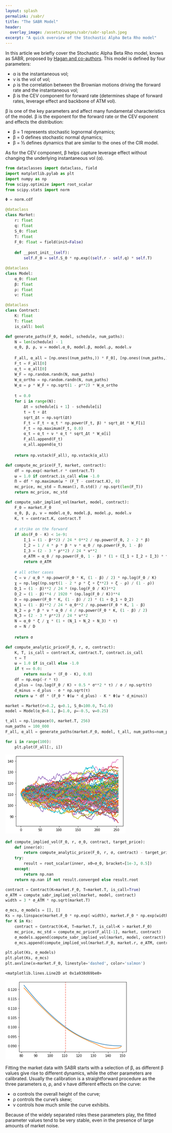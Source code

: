 ```yaml
---
layout: splash
permalink: /sabr/
title: "The SABR Model"
header:
  overlay_image: /assets/images/sabr/sabr-splash.jpeg
excerpt: "A quick overview of the Stochastic Alpha Beta Rho model"
---
```


In this article we briefly cover the Stochastic Alpha Beta Rho model, knows as SABR, proposed
by [Hagan and co-authors](web.math.ku.dk/~rolf/SABR.pdf). This model is defined by four parameters:

- α is the instantaneous vol;
- ν is the vol of vol;
- ρ is the correlation between the Brownian motions driving the forward rate and the instantaneous vol;
- β is the CEV component for forward rate (determines shape of forward rates, leverage effect and backbone of ATM vol).

β is one of the key parameters and affect many fundamental characteristics of the model. β is the exponent for the forward rate or the CEV exponent and effects the distribution:

- β = 1 represents stochastic lognormal dynamics;
- β = 0 defines stochastic normal dynamics;
- β = ½ defines dynamics that are similar to the ones of the CIR model.

As for the CEV component, β helps capture leverage effect without changing the underlying instantaneous vol (α).


```python
from dataclasses import dataclass, field
import matplotlib.pylab as plt
import numpy as np
from scipy.optimize import root_scalar
from scipy.stats import norm
```


```python
Φ = norm.cdf
```


```python
@dataclass
class Market:
    r: float
    q: float
    S_0: float
    T: float
    F_0: float = field(init=False)

    def __post_init__(self):
        self.F_0 = self.S_0 * np.exp((self.r - self.q) * self.T)
```


```python
@dataclass
class Model:
    α_0: float
    β: float
    ρ: float
    ν: float
```


```python
@dataclass
class Contract:
    K: float
    T: float
    is_call: bool
```


```python
def generate_paths(F_0, model, schedule, num_paths):
    N = len(schedule) - 1
    α_0, β, ρ, ν = model.α_0, model.β, model.ρ, model.ν

    F_all, α_all = [np.ones((num_paths,)) * F_0], [np.ones((num_paths,)) * α_0]
    F_t = F_all[0]
    α_t = α_all[0]
    W_F = np.random.randn(N, num_paths)
    W_α_ortho = np.random.randn(N, num_paths)
    W_α = ρ * W_F + np.sqrt(1 - ρ**2) * W_α_ortho

    t = 0.0
    for i in range(N):
        Δt = schedule[i + 1] - schedule[i]
        t = t + Δt
        sqrt_Δt = np.sqrt(Δt)
        F_t = F_t + α_t * np.power(F_t, β) * sqrt_Δt * W_F[i]
        F_t = np.maximum(F_t, 0.0)
        α_t = α_t + ν * α_t * sqrt_Δt * W_α[i]
        F_all.append(F_t)
        α_all.append(α_t)
    
    return np.vstack(F_all), np.vstack(α_all)
```


```python
def compute_mc_price(F_T, market, contract):
    df = np.exp(-market.r * contract.T)
    ω = 1.0 if contract.is_call else -1.0
    Π = df * np.maximum(ω * (F_T - contract.K), 0)
    mc_price, mc_std = Π.mean(), Π.std() / np.sqrt(len(F_T))
    return mc_price, mc_std
```


```python
def compute_sabr_implied_vol(market, model, contract):
    F_0 = market.F_0
    α_0, β, ρ, ν = model.α_0, model.β, model.ρ, model.ν
    K, τ = contract.K, contract.T

    # strike on the forward
    if abs(F_0 - K) < 1e-9:
        I_1 = (1 - β**2) / 24 * 0**2 / np.power(F_0, 2 - 2 * β)
        I_2 = 1 / 4 * ρ * β * ν * α_0 / np.power(F_0, 1 - β)
        I_3 = (2 - 3 * ρ**2) / 24 * ν**2
        σ_ATM = α_0 / np.power(F_0, 1 - β) * (1 + (I_1 + I_2 + I_3) * τ)
        return σ_ATM

    # all other cases
    ζ = ν / α_0 * np.power(F_0 * K, (1 - β) / 2) * np.log(F_0 / K)
    χ = np.log((np.sqrt(1 - 2 * ρ * ζ + ζ**2) + ζ - ρ) / (1 - ρ))
    D_1 = (1 - β)**2 / 24 * (np.log(F_0 / K))**2
    D_2 = (1 - β)**4 / 1920 * (np.log(F_0 / K))**4
    D = np.power(F_0 * K, (1 - β) / 2) * (1 + D_1 + D_2)
    N_1 = (1 - β)**2 / 24 * α_0**2 / np.power(F_0 * K, 1 - β)
    N_2 = ρ * β * ν * α_0 / 4 / np.power(F_0 * K, (1 - β) / 2)
    N_3 = (2 - 3 * ρ**2) / 24 * ν**2
    N = α_0 * ζ / χ * (1 + (N_1 + N_2 + N_3) * τ)
    σ = N / D 
    
    return σ
```


```python
def compute_analytic_price(F_0, r, σ, contract):
    K, T, is_call = contract.K, contract.T, contract.is_call
    τ = T
    ω = 1.0 if is_call else -1.0
    if τ == 0.0:
        return max(ω * (F_0 - K), 0.0)
    df = np.exp(-r * τ)
    d_plus = (np.log(F_0 / K) + 0.5 * σ**2 * τ) / σ / np.sqrt(τ)
    d_minus = d_plus - σ * np.sqrt(τ)
    return ω * df * (F_0 * Φ(ω * d_plus) - K * Φ(ω * d_minus))
```


```python
market = Market(r=0.2, q=0.1, S_0=100.0, T=1.0) 
model = Model(α_0=0.1, β=1.0, ρ=-0.5, ν=0.25)
```


```python
t_all = np.linspace(0, market.T, 256)
num_paths = 100_000
F_all, α_all = generate_paths(market.F_0, model, t_all, num_paths=num_paths)
```


```python
for i in range(100):
    plt.plot(F_all[:, i])
```


    
![png](/assets/images/sabr/sabr-1.png)
    



```python
def compute_implied_vol(F_0, r, σ_0, contract, target_price):
    def inner(σ):
        return compute_analytic_price(F_0, r, σ, contract) - target_price
    try:
        result = root_scalar(inner, x0=σ_0, bracket=[1e-3, 0.5])
    except:
        return np.nan
    return np.nan if not result.converged else result.root
```


```python
contract = Contract(K=market.F_0, T=market.T, is_call=True)
σ_ATM = compute_sabr_implied_vol(market, model, contract)
width = 3 * σ_ATM * np.sqrt(market.T)
```


```python
σ_mcs, σ_models = [], []
Ks = np.linspace(market.F_0 * np.exp(-width), market.F_0 * np.exp(width), 101)
for K in Ks:
    contract = Contract(K=K, T=market.T, is_call=K > market.F_0)
    mc_price, mc_std = compute_mc_price(F_all[-1], market, contract)
    σ_models.append(compute_sabr_implied_vol(market, model, contract))
    σ_mcs.append(compute_implied_vol(market.F_0, market.r, σ_ATM, contract, mc_price))
```


```python
plt.plot(Ks, σ_models)
plt.plot(Ks, σ_mcs)
plt.axvline(x=market.F_0, linestyle='dashed', color='salmon')
```




    <matplotlib.lines.Line2D at 0x1a938d69be0>




    
![png](/assets/images/sabr/sabr-2.png)
    


Fitting the market data with SABR starts with a selection of β, as different β values give rise to different dynamics, while the other parameters are calibrated. Usually the calibration is a straightforward procedure as the three parameters α, ρ, and ν have different effects on the curve:

- α controls the overall height of the curve;
- ρ controls the curve’s skew;
- ν controls how much smile the curve exhibits.

Because of the widely separated roles these parameters play, the fitted parameter values tend to be very stable, even in the presence of large amounts of market noise. 
